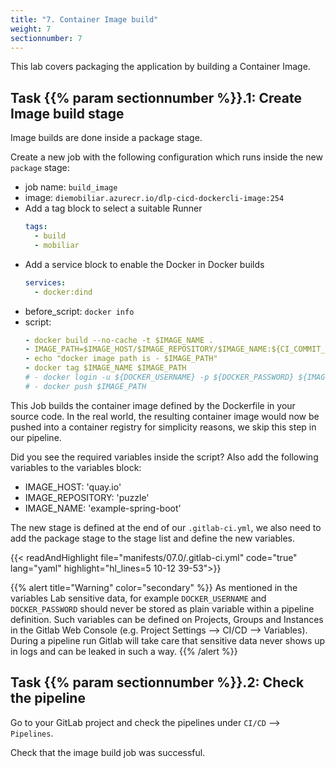 ```yaml
---
title: "7. Container Image build"
weight: 7
sectionnumber: 7
---
```


This lab covers packaging the application by building a Container Image.


## Task {{% param sectionnumber %}}.1: Create Image build stage

Image builds are done inside a package stage.

Create a new job with the following configuration which runs inside the new `package` stage:

* job name: `build_image`
* image: `diemobiliar.azurecr.io/dlp-cicd-dockercli-image:254`
* Add a tag block to select a suitable Runner
  ```yaml
  tags:
    - build
    - mobiliar
  ```
* Add a service block to enable the Docker in Docker builds
  ```yaml
  services:
    - docker:dind
  ```
* before_script: `docker info`
* script:
  ```yaml
  - docker build --no-cache -t $IMAGE_NAME .
  - IMAGE_PATH=$IMAGE_HOST/$IMAGE_REPOSITORY/$IMAGE_NAME:${CI_COMMIT_SHA:0:8}
  - echo "docker image path is - $IMAGE_PATH"
  - docker tag $IMAGE_NAME $IMAGE_PATH
  # - docker login -u ${DOCKER_USERNAME} -p ${DOCKER_PASSWORD} ${IMAGE_HOST}
  # - docker push $IMAGE_PATH
  ```


<!-- TODO
Mobi builder Image hier und im .gitlab-ci.yml raus nehmen und vom Teacher angeben lassen.
-->

  This Job builds the container image defined by the Dockerfile in your source code. In the real world, the resulting container image would now be pushed into a container registry for simplicity reasons, we skip this step in our pipeline.

<!-- TODO

* [ ] mobi specific tags!!

  tags:
    - mobiliar
    - build
* [ ] Bestpractices secrets anhand DOCKER_USERNAME und DOCKER_PASSWORT erklären, wo abspeichern, damit die nicht ausgelesen werden können. Variables

-->

Did you see the required variables inside the script? Also add the following variables to the variables block:

* IMAGE_HOST: 'quay.io'
* IMAGE_REPOSITORY: 'puzzle'
* IMAGE_NAME: 'example-spring-boot'


The new stage is defined at the end of our `.gitlab-ci.yml`, we also need to add the package stage to the stage list and define the new variables.

{{< readAndHighlight file="manifests/07.0/.gitlab-ci.yml" code="true" lang="yaml" highlight="hl_lines=5 10-12 39-53">}}


{{% alert title="Warning" color="secondary" %}}
As mentioned in the variables Lab sensitive data, for example `DOCKER_USERNAME` and `DOCKER_PASSWORD` should never be stored as plain variable within a pipeline definition. Such variables can be defined on Projects, Groups and Instances in the Gitlab Web Console (e.g. Project Settings --> CI/CD --> Variables). During a pipeline run Gitlab will take care that sensitive data never shows up in logs and can be leaked in such a way.
{{% /alert %}}


## Task {{% param sectionnumber %}}.2: Check the pipeline

Go to your GitLab project and check the pipelines under `CI/CD` --> `Pipelines`.

Check that the image build job was successful.

<!-- TODO

* [ ] docker login und push als Theorie erklären?

-->
